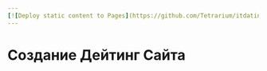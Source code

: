 ```yaml
---
[![Deploy static content to Pages](https://github.com/Tetrarium/itdating/actions/workflows/jekyll-gh-pages.yml/badge.svg)](https://github.com/Tetrarium/itdating/actions/workflows/jekyll-gh-pages.yml)
---
```


# Создание Дейтинг Сайта